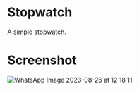 # Stopwatch
A simple stopwatch.

# Screenshot

![WhatsApp Image 2023-08-26 at 12 18 11](https://github.com/De5ansh/Stopwatch/assets/131659005/73fee1af-3a12-4e6f-a736-f2398a525bd6)
